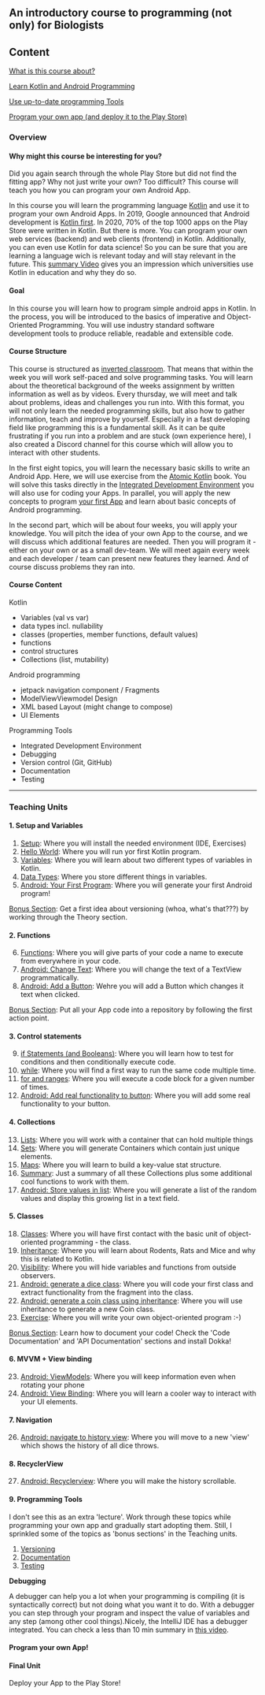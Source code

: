 ## An introductory course to programming (not only) for Biologists

## Content

[What is this course about?](#overview)

[Learn Kotlin and Android Programming](#teaching-units)

[Use up-to-date programming Tools](#programming-tools)

[Program your own app (and deploy it to the Play Store)](#program-your-own-app)


### Overview

#### Why might this course be interesting for you?

Did you again search through the whole Play Store but did not find the fitting app? Why not just write your own? Too difficult? This course will teach you how you can program your own Android App.

In this course you will learn the programming language [Kotlin](https://kotlinlang.org/) and use it to program your own Android Apps. In 2019, Google announced that Android development is [Kotlin first](https://android-developers.googleblog.com/2019/12/androids-commitment-to-kotlin.html). In 2020, 70% of the top 1000 apps on the Play Store were written in Kotlin. But there is more. You can program your own web services (backend) and web clients (frontend) in Kotlin. Additionally, you can even use Kotlin for data science! So you can be sure that you are learning a language wich is relevant today and will stay relevant in the future. This [summary Video](https://www.youtube.com/watch?v=CQlBQ5tfbHE&list=PLlFc5cFwUnmzT4cgLOGJYGnY6j0W2xoFA&index=2) gives you an impression which universities use Kotlin in education and why they do so.

#### Goal

In this course you will learn how to program simple android apps in Kotlin. In the process, you will be introduced to the basics of imperative and Object-Oriented Programming. You will use industry standard software development tools to produce reliable, readable and extensible code.

#### Course Structure

This course is structured as [inverted classroom](https://en.wikipedia.org/wiki/Flipped_classroom). That means that within the week you will work self-paced and solve programming tasks. You will learn about the theoretical background of the weeks assignment by written information as well as by videos. Every thursday, we will meet and talk about problems, ideas and challenges you run into. With this format, you will not only learn the needed programming skills, but also how to gather information, teach and improve by yourself. Especially in a fast developing field like programming this is a fundamental skill. As it can be quite frustrating if you run into a problem and are stuck (own experience here), I also created a Discord channel for this course which will allow you to interact with other students.

In the first eight topics, you will learn the necessary basic skills to write an Android App. Here, we will use exercise from the [Atomic Kotlin](https://www.atomickotlin.com/) book. You will solve this tasks directly in the [Integrated Development Environment](https://en.wikipedia.org/wiki/Integrated_development_environment) you will also use for coding your Apps. In parallel, you will apply the new concepts to program [your first App](https://github.com/Joerg-Schultz/DiceApp) and learn about basic concepts of Android programming.

In the second part, which will be about four weeks, you will apply your knowledge. You will pitch the idea of your own App to the course, and we will discuss which additional features are needed. Then you will program it - either on your own or as a small dev-team. We will meet again every week and each developer / team can present new features they learned. And of course discuss problems they ran into.

#### Course Content

Kotlin
- Variables (val vs var)
- data types incl. nullability
- classes (properties, member functions, default values)
- functions
- control structures
- Collections (list, mutability)

Android programming
- jetpack navigation component / Fragments
- ModelViewViewmodel Design
- XML based Layout (might change to compose)
- UI Elements

Programming Tools
- Integrated Development Environment
- Debugging
- Version control (Git, GitHub)
- Documentation
- Testing

---

### Teaching Units

#### 1. Setup and Variables

1. [Setup](./Setup/setup.md): Where you will install the needed environment (IDE, Exercises)
2. [Hello World](./HelloWorld/helloworld.md): Where you will run yor first Kotlin program.
3. [Variables](./VariablesAndDataTypes/variables.md): Where you will learn about two different types of variables in Kotlin.
4. [Data Types](./VariablesAndDataTypes/datatypes.md): Where you store different things in variables.
5. [Android: Your First Program](./DiceApp/emptyproject.md): Where you will generate your first Android program!

[Bonus Section](./ProgrammingTools/git.md): Get a first idea about versioning (whoa, what's that???) by working through the Theory section.

#### 2. Functions
6. [Functions](./Functions/functions.md): Where you will give parts of your code a name to execute from everywhere in your code. 
7. [Android: Change Text](./DiceApp/changetext.md): Where you will change the text of a TextView programmatically.
8. [Android: Add a Button](./DiceApp/addbutton.md): Wehre you will add a Button which changes it text when clicked.

[Bonus Section](./ProgrammingTools/git.md): Put all your App code into a repository by following the first action point.

#### 3. Control statements
9. [if Statements (and Booleans)](./ControlStatements/ifstatements.md): Where you will learn how to test for conditions and then conditionally execute code.
10. [while](./ControlStatements/while.md): Where you will find a first way to run the same code multiple time.
11. [for and ranges](./blob/ControlStatements/for.md): Where you will execute a code block for a given number of times.
12. [Android: Add real functionality to button](./DiceApp/addfunctionstobutton.md): Where you will add some real functionality to your button.

#### 4. Collections
13. [Lists](./Collections/lists.md): Where you will work with a container that can hold multiple things
14. [Sets](./Collections/sets.md): Where you will generate Containers which contain just unique elements.
15. [Maps](./Collections/maps.md): Where you will learn to build a key-value stat structure.
16. [Summary](./Collections/wrap_up.md): Just a summary of all these Collections plus some additional cool functions to work with them.
17. [Android: Store values in list](./DiceApp/randomvaluelist.md): Where you will generate a list of the random values and display this growing list in a text field.

#### 5. Classes
18. [Classes](./Classes/classes.md): Where you will have first contact with the basic unit of object-oriented programming - the class.
19. [Inheritance](./Classes/inheritance.md): Where you will learn about Rodents, Rats and Mice and why this is related to Kotlin.
20. [Visibility](./Classes/visibility.md): Where you will hide variables and functions from outside observers.
21. [Android: generate a dice class](./DiceApp/classes.md): Where you will code your first class and extract functionality from the fragment into the class.
22. [Android: generate a coin class using inheritance](./DiceApp/inheritance.md): Where you will use inheritance to generate a new Coin class.
23. [Exercise](./Classes/animal_farm.md): Where you will write your own object-oriented program :-)
    
[Bonus Section](./ProgrammingTools/documentation.md): Learn how to document your code! Check the 'Code Documentation' and 'API Documentation' sections and install Dokka!

#### 6. MVVM + View binding

23. [Android: ViewModels](./DiceApp/viewmodel.md): Where you will keep information even when rotating your phone
24. [Android: View Binding](./DiceApp/viewbinding.md): Where you will learn a cooler way to interact with your UI elements.


#### 7. Navigation

26. [Android: navigate to history view](./DiceApp/navigation.md): Where you will move to a new 'view' which shows the history of all dice throws.

#### 8. RecyclerView

27. [Android: Recyclerview](./DiceApp/recyclerview.md): Where you will make the history scrollable. 

#### 9. Programming Tools

I don't see this as an extra 'lecture'. Work through these topics while programming your own app and gradually start adopting them. Still, I sprinkled some of the topics as 'bonus sections' in the Teaching units.

1. [Versioning](./ProgrammingTools/git.md)
2. [Documentation](./ProgrammingTools/documentation.md)
3. [Testing](./ProgrammingTools/testing.md)

**Debugging**

A debugger can help you a lot when your programming is compiling (it is syntactically correct) but not doing what you want it to do. With a debugger you can step through your program and inspect the value of variables and any step (among other cool things).Nicely, the IntelliJ IDE has a debugger integrated. You can check a less than 10 min summary in [this video](https://www.youtube.com/watch?v=lAWnIP1S6UA).

#### Program your own App!

#### Final Unit

Deploy your App to the Play Store!
